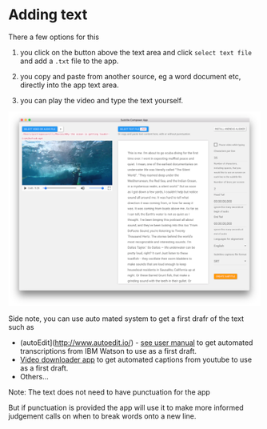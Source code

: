 # Adding text

There a few options for this

1. you click on the button above the text area and click `select text file` and add a `.txt` file to the app.

2. you copy and paste from another source, eg a word document etc, directly into the app text area.

3. you can play the video and type the text yourself.

![video+text](/assets/video+text+.png)


Side note, you can use auto mated system to get a first drafr of the text such as

- (autoEdit](http://www.autoedit.io/) - [see user manual](https://pietropassarelli.gitbooks.io/autoedit2-user-manual/content/transcribing.html) to get automated transcriptions from IBM Watson to use as a first draft.
- [Video downloader app](https://github.com/pietrop/electron-video-downloader/releases) to get automated captions from youtube to use as a first draft.
- Others...



Note: The text does not need to have punctuation for the app 

But if punctuation is provided the app will use it to make more informed judgement calls on when to break words onto a new line.
